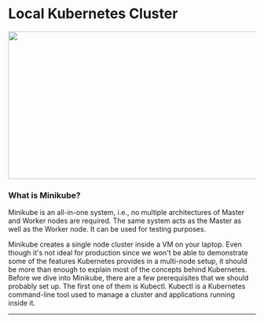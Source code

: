 <h1> Local Kubernetes Cluster</h1>
<img src ="https://encrypted-tbn0.gstatic.com/images?q=tbn:ANd9GcTX9csAjYvnCioJCyH4WOYe-iWCnmcHdjor2HoqmMy2cI1RgfNRIl8C18bI3evraDaakY4&usqp=CAU" height=300 width=600>

### What is Minikube?
Minikube is an all-in-one system, i.e., no multiple architectures of Master and Worker nodes are required. The same system acts as the Master as well as the Worker node. It can be used for testing purposes.

Minikube creates a single node cluster inside a VM on your laptop. Even though it's not ideal for production since we won't be able to demonstrate some of the features Kubernetes provides in a multi-node setup, it should be more than enough to explain most of the concepts behind Kubernetes.
Before we dive into Minikube, there are a few prerequisites that we should probably set up. The first one of them is Kubectl. Kubectl is a Kubernetes command-line tool used to manage a cluster and applications running inside it.
<hr>


